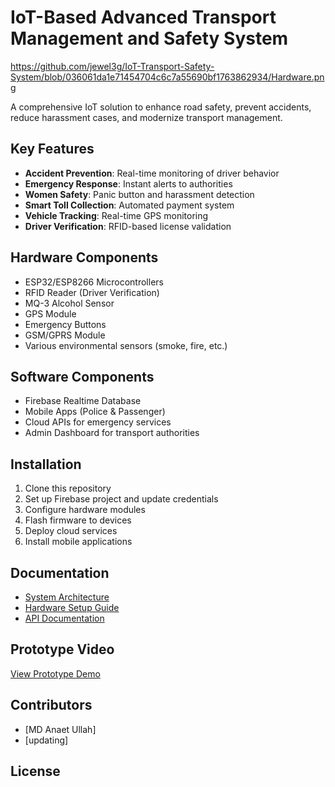 # IoT-Based Advanced Transport Management and Safety System

https://github.com/jewel3g/IoT-Transport-Safety-System/blob/036061da1e71454704c6c7a55690bf1763862934/Hardware.png

A comprehensive IoT solution to enhance road safety, prevent accidents, reduce harassment cases, and modernize transport management.

## Key Features

- **Accident Prevention**: Real-time monitoring of driver behavior
- **Emergency Response**: Instant alerts to authorities
- **Women Safety**: Panic button and harassment detection
- **Smart Toll Collection**: Automated payment system
- **Vehicle Tracking**: Real-time GPS monitoring
- **Driver Verification**: RFID-based license validation

## Hardware Components

- ESP32/ESP8266 Microcontrollers
- RFID Reader (Driver Verification)
- MQ-3 Alcohol Sensor
- GPS Module
- Emergency Buttons
- GSM/GPRS Module
- Various environmental sensors (smoke, fire, etc.)

## Software Components

- Firebase Realtime Database
- Mobile Apps (Police & Passenger)
- Cloud APIs for emergency services
- Admin Dashboard for transport authorities

## Installation

1. Clone this repository
2. Set up Firebase project and update credentials
3. Configure hardware modules
4. Flash firmware to devices
5. Deploy cloud services
6. Install mobile applications

## Documentation

- [System Architecture](docs/system_architecture.md)
- [Hardware Setup Guide](docs/hardware_setup.md)
- [API Documentation](docs/api_documentation.md)

## Prototype Video

[View Prototype Demo](https://www.youtube.com/watch?v=i4MsGQgukog)

## Contributors

- [MD Anaet Ullah]
- [updating]

## License
